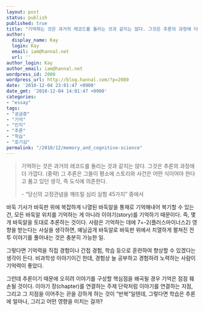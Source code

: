 ```yaml
---
layout: post
status: publish
published: true
title: "기억하는 것은 과거의 레코드를 돌리는 것과 같지는 않다. 그것은 추론의 과정에 더 가깝다."
author:
  display_name: Kay
  login: Kay
  email: iam@hannal.net
  url: ''
author_login: Kay
author_email: iam@hannal.net
wordpress_id: 2080
wordpress_url: http://blog.hannal.com/?p=2080
date: '2010-12-04 23:01:47 +0900'
date_gmt: '2010-12-04 14:01:47 +0900'
categories:
- "essay"
tags:
- "궁금증"
- "기억"
- "인지"
- "추론"
- "학습"
- "호기심"
permalink: "/2010/12/memory_and_cognitive-science"
---
```

<blockquote>기억하는 것은 과거의 레코드를 돌리는 것과 같지는 않다. 그것은 추론의 과정에 더 가깝다. (중략) 그 추론은 그들이 평소에 스토리와 사건은 어떤 식이어야 한다고 품고 있던 생각, 즉 도식에 의존한다.</p>
<p>- “당신의 고정관념을 깨뜨릴 심리 실험 45가지” 중에서</p></blockquote>
<p>바둑 기사가 바둑판 위에 복잡하게 나열된 바둑알을 통채로 기억해내어 복기할 수 있는 건, 모든 바둑알 위치를 기억하는 게 아니라 이야기(story)를 기억하기 때문이다. 즉, 몇 개 바둑알을 토대로 추론하는 것이다. 사람은 기억하는 데에 7+-2(플러스마이너스2) 영향을 받는다는 사실을 생각하면, 예닐곱개 바둑알로 바둑판 위에서 치열하게 펼쳐진 전투 이야기를 풀어내는 것은 충분히 가능한 일.</p>
<p>그렇다면 기억력을 직접 경험이나 간접 경험, 학습 등으로 훈련하여 향상할 수 있겠다는 생각이 든다. 비과학성 이야기이긴 한데, 경험상 늘 공부하고 경험하려 노력하는 사람이 기억력이 좋았다.</p>
<p>그런데 추론이기 때문에 오히려 이야기를 구성할 핵심점을 왜곡될 경우 기억은 점점 훼손될 것이다. 이야기 장(chapter)를 연결하는 주제 단락처럼 이야기를 연결하는 지점, 그리고 그 지점을 이어주는 끈을 강하게 하는 것이 “반복”일텐데, 그렇다면 학습은 추론에 얼마나, 그리고 어떤 영향을 미치는 걸까?</p>
